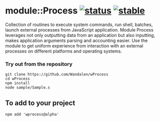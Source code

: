 
# module::Process  [![status](https://github.com/Wandalen/wProcess/workflows/publish/badge.svg)](https://github.com/Wandalen/wProcess/actions?query=workflow%3Apublish) [![stable](https://img.shields.io/badge/stability-stable-green.svg)](https://github.com/emersion/stability-badges#stable)

Collection of routines to execute system commands, run shell, batches, launch external processes from JavaScript application. Module Process leverages not only outputting data from an application but also inputting, makes application arguments parsing and accounting easier. Use the module to get uniform experience from interaction with an external processes on different platforms and operating systems.

### Try out from the repository
```
git clone https://github.com/Wandalen/wProcess
cd wProcess
npm install
node sample/Sample.s
```

## To add to your project
```
npm add 'wprocess@alpha'
```
